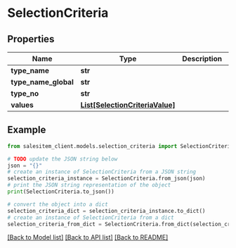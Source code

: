# SelectionCriteria


## Properties

Name | Type | Description | Notes
------------ | ------------- | ------------- | -------------
**type_name** | **str** |  | [optional] 
**type_name_global** | **str** |  | [optional] 
**type_no** | **str** |  | [optional] 
**values** | [**List[SelectionCriteriaValue]**](SelectionCriteriaValue.md) |  | [optional] 

## Example

```python
from salesitem_client.models.selection_criteria import SelectionCriteria

# TODO update the JSON string below
json = "{}"
# create an instance of SelectionCriteria from a JSON string
selection_criteria_instance = SelectionCriteria.from_json(json)
# print the JSON string representation of the object
print(SelectionCriteria.to_json())

# convert the object into a dict
selection_criteria_dict = selection_criteria_instance.to_dict()
# create an instance of SelectionCriteria from a dict
selection_criteria_from_dict = SelectionCriteria.from_dict(selection_criteria_dict)
```
[[Back to Model list]](../README.md#documentation-for-models) [[Back to API list]](../README.md#documentation-for-api-endpoints) [[Back to README]](../README.md)


